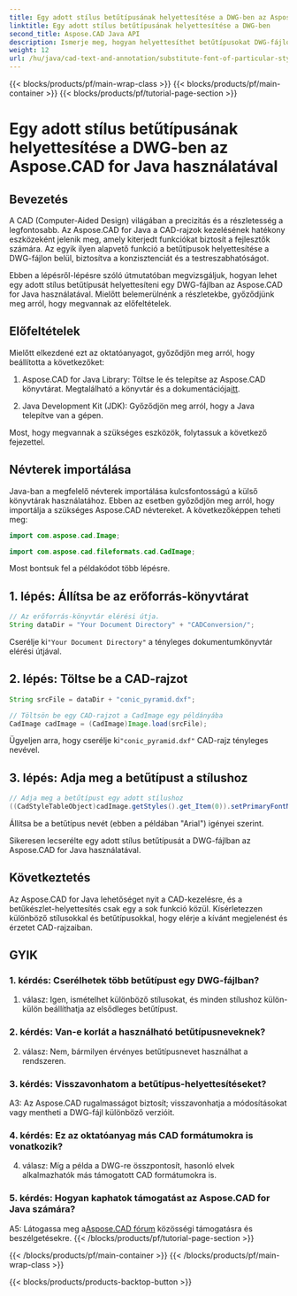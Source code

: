 ```yaml
---
title: Egy adott stílus betűtípusának helyettesítése a DWG-ben az Aspose.CAD for Java használatával
linktitle: Egy adott stílus betűtípusának helyettesítése a DWG-ben
second_title: Aspose.CAD Java API
description: Ismerje meg, hogyan helyettesíthet betűtípusokat DWG-fájlokban az Aspose.CAD for Java használatával. Lépésről lépésre útmutató a stílusok pontos testreszabásához.
weight: 12
url: /hu/java/cad-text-and-annotation/substitute-font-of-particular-style-in-dwg/
---
```


{{< blocks/products/pf/main-wrap-class >}}
{{< blocks/products/pf/main-container >}}
{{< blocks/products/pf/tutorial-page-section >}}

# Egy adott stílus betűtípusának helyettesítése a DWG-ben az Aspose.CAD for Java használatával

## Bevezetés

A CAD (Computer-Aided Design) világában a precizitás és a részletesség a legfontosabb. Az Aspose.CAD for Java a CAD-rajzok kezelésének hatékony eszközeként jelenik meg, amely kiterjedt funkciókat biztosít a fejlesztők számára. Az egyik ilyen alapvető funkció a betűtípusok helyettesítése a DWG-fájlon belül, biztosítva a konzisztenciát és a testreszabhatóságot.

Ebben a lépésről-lépésre szóló útmutatóban megvizsgáljuk, hogyan lehet egy adott stílus betűtípusát helyettesíteni egy DWG-fájlban az Aspose.CAD for Java használatával. Mielőtt belemerülnénk a részletekbe, győződjünk meg arról, hogy megvannak az előfeltételek.

## Előfeltételek

Mielőtt elkezdené ezt az oktatóanyagot, győződjön meg arról, hogy beállította a következőket:

1.  Aspose.CAD for Java Library: Töltse le és telepítse az Aspose.CAD könyvtárat. Megtalálható a könyvtár és a dokumentációja[itt](https://releases.aspose.com/cad/java/).

2. Java Development Kit (JDK): Győződjön meg arról, hogy a Java telepítve van a gépen.

Most, hogy megvannak a szükséges eszközök, folytassuk a következő fejezettel.

## Névterek importálása

Java-ban a megfelelő névterek importálása kulcsfontosságú a külső könyvtárak használatához. Ebben az esetben győződjön meg arról, hogy importálja a szükséges Aspose.CAD névtereket. A következőképpen teheti meg:

```java
import com.aspose.cad.Image;

import com.aspose.cad.fileformats.cad.CadImage;

```

Most bontsuk fel a példakódot több lépésre.

## 1. lépés: Állítsa be az erőforrás-könyvtárat

```java
// Az erőforrás-könyvtár elérési útja.
String dataDir = "Your Document Directory" + "CADConversion/";
```

 Cserélje ki`"Your Document Directory"` a tényleges dokumentumkönyvtár elérési útjával.

## 2. lépés: Töltse be a CAD-rajzot

```java
String srcFile = dataDir + "conic_pyramid.dxf";

// Töltsön be egy CAD-rajzot a CadImage egy példányába
CadImage cadImage = (CadImage)Image.load(srcFile);
```

 Ügyeljen arra, hogy cserélje ki`"conic_pyramid.dxf"` CAD-rajz tényleges nevével.

## 3. lépés: Adja meg a betűtípust a stílushoz

```java
// Adja meg a betűtípust egy adott stílushoz
((CadStyleTableObject)cadImage.getStyles().get_Item(0)).setPrimaryFontName("Arial");
```

Állítsa be a betűtípus nevét (ebben a példában "Arial") igényei szerint.

Sikeresen lecserélte egy adott stílus betűtípusát a DWG-fájlban az Aspose.CAD for Java használatával.

## Következtetés

Az Aspose.CAD for Java lehetőséget nyit a CAD-kezelésre, és a betűkészlet-helyettesítés csak egy a sok funkció közül. Kísérletezzen különböző stílusokkal és betűtípusokkal, hogy elérje a kívánt megjelenést és érzetet CAD-rajzaiban.

## GYIK

### 1. kérdés: Cserélhetek több betűtípust egy DWG-fájlban?

1. válasz: Igen, ismételhet különböző stílusokat, és minden stílushoz külön-külön beállíthatja az elsődleges betűtípust.

### 2. kérdés: Van-e korlát a használható betűtípusneveknek?

2. válasz: Nem, bármilyen érvényes betűtípusnevet használhat a rendszeren.

### 3. kérdés: Visszavonhatom a betűtípus-helyettesítéseket?

A3: Az Aspose.CAD rugalmasságot biztosít; visszavonhatja a módosításokat vagy mentheti a DWG-fájl különböző verzióit.

### 4. kérdés: Ez az oktatóanyag más CAD formátumokra is vonatkozik?

4. válasz: Míg a példa a DWG-re összpontosít, hasonló elvek alkalmazhatók más támogatott CAD formátumokra is.

### 5. kérdés: Hogyan kaphatok támogatást az Aspose.CAD for Java számára?

A5: Látogassa meg a[Aspose.CAD fórum](https://forum.aspose.com/c/cad/19) közösségi támogatásra és beszélgetésekre.
{{< /blocks/products/pf/tutorial-page-section >}}

{{< /blocks/products/pf/main-container >}}
{{< /blocks/products/pf/main-wrap-class >}}

{{< blocks/products/products-backtop-button >}}

